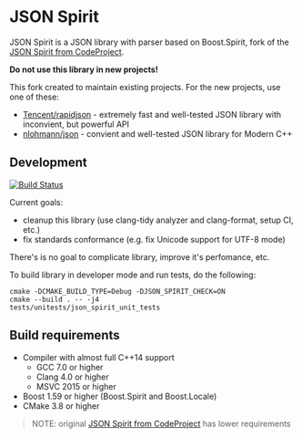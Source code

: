 # JSON Spirit

JSON Spirit is a JSON library with parser based on Boost.Spirit, fork of the [JSON Spirit from CodeProject](https://www.codeproject.com/Articles/20027/).

**Do not use this library in new projects!**

This fork created to maintain existing projects. For the new projects, use one of these:

- [Tencent/rapidjson](https://github.com/Tencent/rapidjson) - extremely fast and well-tested JSON library with inconvient, but powerful API
- [nlohmann/json](https://github.com/nlohmann/json) - convient and well-tested JSON library for Modern C++

## Development

[![Build Status](https://travis-ci.org/sergey-shambir/json_spirit.svg?branch=master)](https://travis-ci.org/sergey-shambir/json_spirit)

Current goals:

- cleanup this library (use clang-tidy analyzer and clang-format, setup CI, etc.)
- fix standards conformance (e.g. fix Unicode support for UTF-8 mode)

There's is no goal to complicate library, improve it's perfomance, etc.

To build library in developer mode and run tests, do the following:

```
cmake -DCMAKE_BUILD_TYPE=Debug -DJSON_SPIRIT_CHECK=ON
cmake --build . -- -j4
tests/unitests/json_spirit_unit_tests
```

## Build requirements

- Compiler with almost full C++14 support
    - GCC 7.0 or higher
    - Clang 4.0 or higher
    - MSVC 2015 or higher
- Boost 1.59 or higher (Boost.Spirit and Boost.Locale)
- CMake 3.8 or higher

>NOTE: original [JSON Spirit from CodeProject](https://www.codeproject.com/Articles/20027/) has lower requirements
